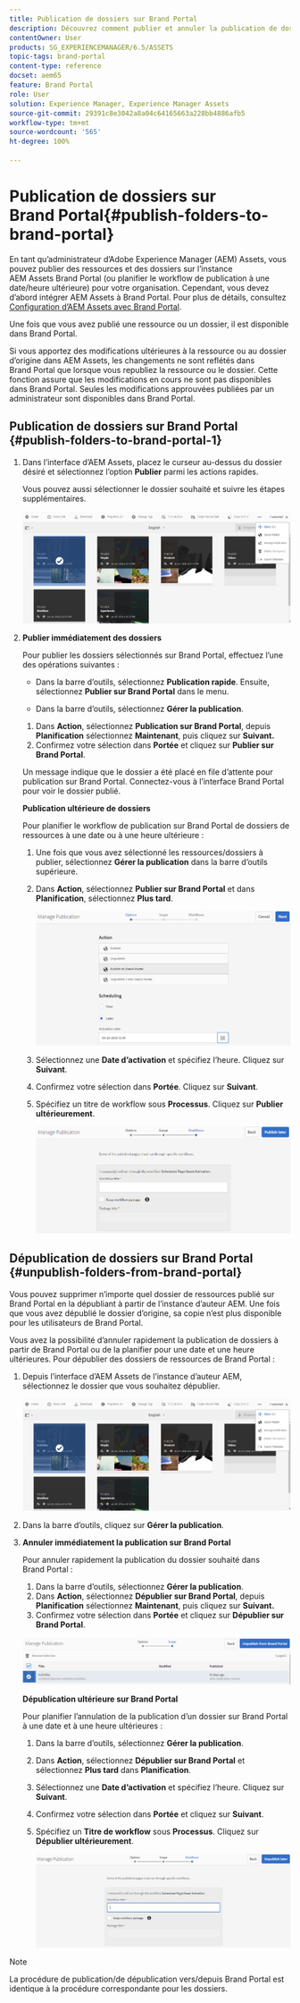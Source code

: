 ```yaml
---
title: Publication de dossiers sur Brand Portal
description: Découvrez comment publier et annuler la publication de dossiers sur Brand Portal.
contentOwner: User
products: SG_EXPERIENCEMANAGER/6.5/ASSETS
topic-tags: brand-portal
content-type: reference
docset: aem65
feature: Brand Portal
role: User
solution: Experience Manager, Experience Manager Assets
source-git-commit: 29391c8e3042a8a04c64165663a228bb4886afb5
workflow-type: tm+mt
source-wordcount: '565'
ht-degree: 100%

---
```


# Publication de dossiers sur Brand Portal{#publish-folders-to-brand-portal}

En tant qu’administrateur d’Adobe Experience Manager (AEM) Assets, vous pouvez publier des ressources et des dossiers sur l’instance AEM Assets Brand Portal (ou planifier le workflow de publication à une date/heure ultérieure) pour votre organisation. Cependant, vous devez d’abord intégrer AEM Assets à Brand Portal. Pour plus de détails, consultez [Configuration d’AEM Assets avec Brand Portal](/help/assets/configure-aem-assets-with-brand-portal.md).

Une fois que vous avez publié une ressource ou un dossier, il est disponible dans Brand Portal.

Si vous apportez des modifications ultérieures à la ressource ou au dossier d’origine dans AEM Assets, les changements ne sont reflétés dans Brand Portal que lorsque vous republiez la ressource ou le dossier. Cette fonction assure que les modifications en cours ne sont pas disponibles dans Brand Portal. Seules les modifications approuvées publiées par un administrateur sont disponibles dans Brand Portal.

## Publication de dossiers sur Brand Portal {#publish-folders-to-brand-portal-1}

1. Dans l’interface d’AEM Assets, placez le curseur au-dessus du dossier désiré et sélectionnez l’option **Publier** parmi les actions rapides.

   Vous pouvez aussi sélectionner le dossier souhaité et suivre les étapes supplémentaires.

   ![publish2bp](assets/publish2bp.png)

1. **Publier immédiatement des dossiers**

   Pour publier les dossiers sélectionnés sur Brand Portal, effectuez l’une des opérations suivantes :

   * Dans la barre d’outils, sélectionnez **Publication rapide**. Ensuite, sélectionnez **Publier sur Brand Portal** dans le menu.

   * Dans la barre d’outils, sélectionnez **Gérer la publication**.

   1. Dans **Action**, sélectionnez **Publication sur Brand Portal**, depuis **Planification** sélectionnez **Maintenant**, puis cliquez sur **Suivant.**
   1. Confirmez votre sélection dans **Portée** et cliquez sur **Publier sur Brand Portal**.

   Un message indique que le dossier a été placé en file d’attente pour publication sur Brand Portal. Connectez-vous à l’interface Brand Portal pour voir le dossier publié.

   **Publication ultérieure de dossiers**

   Pour planifier le workflow de publication sur Brand Portal de dossiers de ressources à une date ou à une heure ultérieure :

   1. Une fois que vous avez sélectionné les ressources/dossiers à publier, sélectionnez **Gérer la publication** dans la barre d’outils supérieure.
   1. Dans **Action**, sélectionnez **Publier sur Brand Portal** et dans **Planification**, sélectionnez **Plus tard**.

      ![publishlaterbp](assets/publishlaterbp.png)

   1. Sélectionnez une **Date d’activation** et spécifiez l’heure. Cliquez sur **Suivant**.
   1. Confirmez votre sélection dans **Portée**. Cliquez sur **Suivant**.
   1. Spécifiez un titre de workflow sous **Processus**. Cliquez sur **Publier ultérieurement**.

      ![manageschedulepub](assets/manageschedulepub.png)

## Dépublication de dossiers sur Brand Portal {#unpublish-folders-from-brand-portal}

Vous pouvez supprimer n’importe quel dossier de ressources publié sur Brand Portal en la dépubliant à partir de l’instance d’auteur AEM. Une fois que vous avez dépublié le dossier d’origine, sa copie n’est plus disponible pour les utilisateurs de Brand Portal.

Vous avez la possibilité d’annuler rapidement la publication de dossiers à partir de Brand Portal ou de la planifier pour une date et une heure ultérieures. Pour dépublier des dossiers de ressources de Brand Portal :

1. Depuis l’interface d’AEM Assets de l’instance d’auteur AEM, sélectionnez le dossier que vous souhaitez dépublier.

   ![publish2bp-1](assets/publish2bp.png)

1. Dans la barre d’outils, cliquez sur **Gérer la publication**.

1. **Annuler immédiatement la publication sur Brand Portal**

   Pour annuler rapidement la publication du dossier souhaité dans Brand Portal :

   1. Dans la barre d’outils, sélectionnez **Gérer la publication**.
   1. Dans **Action**, sélectionnez **Dépublier sur Brand Portal**, depuis **Planification** sélectionnez **Maintenant**, puis cliquez sur **Suivant.**
   1. Confirmez votre sélection dans **Portée** et cliquez sur **Dépublier sur Brand Portal**.

   ![confirm-unpublish](assets/confirm-unpublish.png)

   **Dépublication ultérieure sur Brand Portal**

   Pour planifier l’annulation de la publication d’un dossier sur Brand Portal à une date et à une heure ultérieures :

   1. Dans la barre d’outils, sélectionnez **Gérer la publication**.
   1. Dans **Action**, sélectionnez **Dépublier sur Brand Portal** et sélectionnez **Plus tard** dans **Planification**.
   1. Sélectionnez une **Date d’activation** et spécifiez l’heure. Cliquez sur **Suivant**.
   1. Confirmez votre sélection dans **Portée** et cliquez sur **Suivant**.
   1. Spécifiez un **Titre de workflow** sous **Processus**. Cliquez sur **Dépublier ultérieurement**.

      ![unpublishworkflows](assets/unpublishworkflows.png)

>[!NOTE]
>
>La procédure de publication/de dépublication vers/depuis Brand Portal est identique à la procédure correspondante pour les dossiers.
